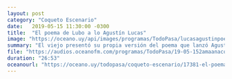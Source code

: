 ```yaml
---
layout: post
category: "Coqueto Escenario"
date:   2019-05-15 11:30:00 -0300
title:  "El poema de Lubo a lo Agustín Lucas"
image: "https://oceano.uy/api/images/programas/TodoPasa/lucasagustinpoema.PNG"
summary: "El viejo presentó su propia versión del poema que lanzó Agustín Lucas en la cancha de Villa Española."
file: "https://audios.oceanofm.com/programas/TodoPasa/19-05-152amaanacoquetoescenario.mp3"
duration: "26:53"
oceanourl: "https://oceano.uy/todopasa/coqueto-escenario/17381-el-poema-de-lubo-a-lo-agustin-lucas"
---
```

  
